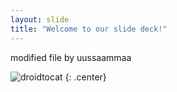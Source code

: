 ```yaml
---
layout: slide
title: "Welcome to our slide deck!"
---
```


modified file by uussaammaa

![droidtocat](https://octodex.github.com/images/droidtocat.png)
{: .center}
